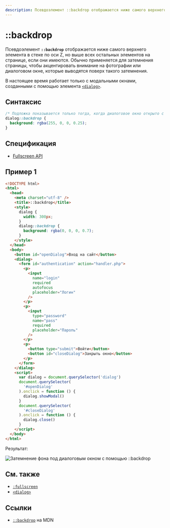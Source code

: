 ```yaml
---
description: Псевдоэлемент ::backdrop отображается ниже самого верхнего элемента в стеке по оси Z, но выше всех остальных элементов на странице, если они имеются
---
```


# ::backdrop

Псевдоэлемент **`::backdrop`** отображается ниже самого верхнего элемента в стеке по оси Z, но выше всех остальных элементов на странице, если они имеются. Обычно применяется для затемнения страницы, чтобы акцентировать внимание на фотографии или диалоговом окне, которые выводятся поверх такого затемнения.

В настоящее время работает только с модальными окнами, созданными с помощью элемента [`<dialog>`](/html/dialog/).

## Синтаксис

```css
/* Подложка показывается только тогда, когда диалоговое окно открыто с помощью метода dialog.showModal() */
dialog::backdrop {
  background: rgba(255, 0, 0, 0.25);
}
```

## Спецификация

- [Fullscreen API](https://fullscreen.spec.whatwg.org/#::backdrop-pseudo-element)

## Пример 1

```html
<!DOCTYPE html>
<html>
  <head>
    <meta charset="utf-8" />
    <title>::backdrop</title>
    <style>
      dialog {
        width: 300px;
      }
      dialog::backdrop {
        background: rgba(0, 0, 0, 0.7);
      }
    </style>
  </head>
  <body>
    <button id="openDialog">Вход на сайт</button>
    <dialog>
      <form id="authentication" action="handler.php">
        <p>
          <input
            name="login"
            required
            autofocus
            placeholder="Логин"
          />
        </p>
        <p>
          <input
            type="password"
            name="pass"
            required
            placeholder="Пароль"
          />
        </p>
        <p>
          <button type="submit">Войти</button>
          <button id="closeDialog">Закрыть окно</button>
        </p>
      </form>
    </dialog>
    <script>
      var dialog = document.querySelector('dialog')
      document.querySelector(
        '#openDialog'
      ).onclick = function () {
        dialog.showModal()
      }
      document.querySelector(
        '#closeDialog'
      ).onclick = function () {
        dialog.close()
      }
    </script>
  </body>
</html>
```

Результат:

![Затемнение фона под диалоговым окном с помощью ::backdrop](backdrop.png)

## См. также

- [`:fullscreen`](fullscreen.md)
- [`<dialog>`](/html/dialog/)

## Ссылки

- [`::backdrop`](https://developer.mozilla.org/ru/docs/Web/CSS/::backdrop) на MDN
